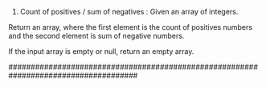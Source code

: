 1) Count of positives / sum of negatives : 
Given an array of integers.

Return an array, where the first element is the count of positives numbers and the second element is sum of negative numbers.

If the input array is empty or null, return an empty array.

#####################################################################################
